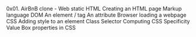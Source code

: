 0x01. AirBnB clone - Web static
HTML
Creating an HTML page
Markup language
DOM
An element / tag
An attribute
Browser loading a webpage
CSS
Adding style to an element
Class
Selector
Computing CSS Specificity Value
Box properties in CSS
